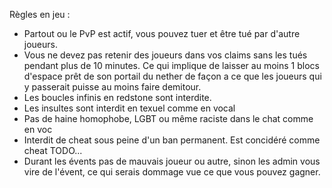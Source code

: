Règles en jeu :
- Partout ou le PvP est actif, vous pouvez tuer et être tué par d'autre joueurs.
- Vous ne devez pas retenir des joueurs dans vos claims sans les tués pendant plus de 10 minutes. Ce qui implique de laisser au moins 1 blocs d'espace prêt de son portail du nether de façon a ce que les joueurs qui y passerait puisse au moins faire demitour.
- Les boucles infinis en redstone sont interdite.
- Les insultes sont interdit en texuel comme en vocal
- Pas de haine homophobe, LGBT ou même raciste dans le chat comme en voc
- Interdit de cheat sous peine d'un ban permanent. Est concidéré comme cheat TODO...
- Durant les évents pas de mauvais joueur ou autre, sinon les admin vous vire de l'évent, ce qui serais dommage vue ce que vous pouvez gagner.
